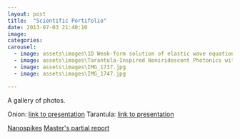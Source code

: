 ```yaml
---
layout: post
title:  "Scientific Portifolio"
date: 2013-07-03 21:40:10
image: 
categories:
carousel:
  - image: assets\images\1D Weak-form solution of elastic wave equations in onion-like systems.png
  - image: assets\images\Tarantula-Inspired Noniridescent Photonics with Long-Range Order.png
  - image: assets\images\IMG_1737.jpg
  - image: assets\images\IMG_1747.jpg

---
```


A gallery of photos.

Onion: [link to presentation](https://docs.google.com/presentation/d/1D7fE_lGH47Q02TlPv0cQA6BKaFdV_qgyC5zr5-mqHyc/edit?usp=sharing)
Tarantula: [link to presentation](https://docs.google.com/presentation/d/1AUnUDuvDBSN_g6OFbsxFahFdBEr2ANEm5IaHp-pYffs/edit?usp=sharing)

<a href="assets/pdf/Poster_PIBIC2017.pdf" target="blank">Nanospikes</a>
<a href="assets/pdf/Relatorio_Parcial_FAPESP_corrigido.pdf" target="blank">Master's partial report</a>